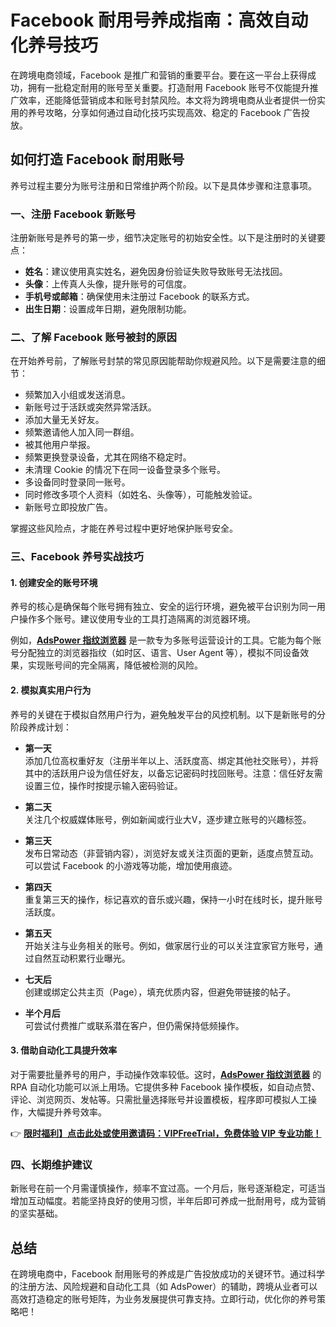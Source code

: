 # Facebook 耐用号养成指南：高效自动化养号技巧

在跨境电商领域，Facebook 是推广和营销的重要平台。要在这一平台上获得成功，拥有一批稳定耐用的账号至关重要。打造耐用 Facebook 账号不仅能提升推广效率，还能降低营销成本和账号封禁风险。本文将为跨境电商从业者提供一份实用的养号攻略，分享如何通过自动化技巧实现高效、稳定的 Facebook 广告投放。

## 如何打造 Facebook 耐用账号

养号过程主要分为账号注册和日常维护两个阶段。以下是具体步骤和注意事项。

### 一、注册 Facebook 新账号

注册新账号是养号的第一步，细节决定账号的初始安全性。以下是注册时的关键要点：

- **姓名**：建议使用真实姓名，避免因身份验证失败导致账号无法找回。
- **头像**：上传真人头像，提升账号的可信度。
- **手机号或邮箱**：确保使用未注册过 Facebook 的联系方式。
- **出生日期**：设置成年日期，避免限制功能。

### 二、了解 Facebook 账号被封的原因

在开始养号前，了解账号封禁的常见原因能帮助你规避风险。以下是需要注意的细节：

- 频繁加入小组或发送消息。
- 新账号过于活跃或突然异常活跃。
- 添加大量无关好友。
- 频繁邀请他人加入同一群组。
- 被其他用户举报。
- 频繁更换登录设备，尤其在网络不稳定时。
- 未清理 Cookie 的情况下在同一设备登录多个账号。
- 多设备同时登录同一账号。
- 同时修改多项个人资料（如姓名、头像等），可能触发验证。
- 新账号立即投放广告。

掌握这些风险点，才能在养号过程中更好地保护账号安全。

### 三、Facebook 养号实战技巧

#### 1. 创建安全的账号环境

养号的核心是确保每个账号拥有独立、安全的运行环境，避免被平台识别为同一用户操作多个账号。建议使用专业的工具打造隔离的浏览器环境。

例如，**[AdsPower 指纹浏览器](https://bit.ly/adspower_free)** 是一款专为多账号运营设计的工具。它能为每个账号分配独立的浏览器指纹（如时区、语言、User Agent 等），模拟不同设备效果，实现账号间的完全隔离，降低被检测的风险。

#### 2. 模拟真实用户行为

养号的关键在于模拟自然用户行为，避免触发平台的风控机制。以下是新账号的分阶段养成计划：

- **第一天**  
  添加几位高权重好友（注册半年以上、活跃度高、绑定其他社交账号），并将其中的活跃用户设为信任好友，以备忘记密码时找回账号。注意：信任好友需设置三位，操作时按提示输入密码验证。

- **第二天**  
  关注几个权威媒体账号，例如新闻或行业大V，逐步建立账号的兴趣标签。

- **第三天**  
  发布日常动态（非营销内容），浏览好友或关注页面的更新，适度点赞互动。可以尝试 Facebook 的小游戏等功能，增加使用痕迹。

- **第四天**  
  重复第三天的操作，标记喜欢的音乐或兴趣，保持一小时在线时长，提升账号活跃度。

- **第五天**  
  开始关注与业务相关的账号。例如，做家居行业的可以关注宜家官方账号，通过自然互动积累行业曝光。

- **七天后**  
  创建或绑定公共主页（Page），填充优质内容，但避免带链接的帖子。

- **半个月后**  
  可尝试付费推广或联系潜在客户，但仍需保持低频操作。

#### 3. 借助自动化工具提升效率

对于需要批量养号的用户，手动操作效率较低。这时，**[AdsPower 指纹浏览器](https://bit.ly/adspower_free)** 的 RPA 自动化功能可以派上用场。它提供多种 Facebook 操作模板，如自动点赞、评论、浏览网页、发帖等。只需批量选择账号并设置模板，程序即可模拟人工操作，大幅提升养号效率。  

👉 **[限时福利】点击此处或使用邀请码：VIPFreeTrial，免费体验 VIP 专业功能！](https://bit.ly/adspower_free)**

### 四、长期维护建议

新账号在前一个月需谨慎操作，频率不宜过高。一个月后，账号逐渐稳定，可适当增加互动幅度。若能坚持良好的使用习惯，半年后即可养成一批耐用号，成为营销的坚实基础。

## 总结

在跨境电商中，Facebook 耐用账号的养成是广告投放成功的关键环节。通过科学的注册方法、风险规避和自动化工具（如 AdsPower）的辅助，跨境从业者可以高效打造稳定的账号矩阵，为业务发展提供可靠支持。立即行动，优化你的养号策略吧！